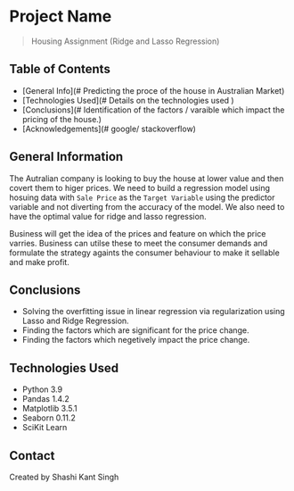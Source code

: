 # Project Name
> Housing Assignment (Ridge and Lasso Regression)

## Table of Contents
* [General Info](# Predicting the proce of the house in Australian Market)
* [Technologies Used](# Details on the technologies used )
* [Conclusions](# Identification of the factors / varaible which impact the pricing of the house.)
* [Acknowledgements](# google/ stackoverflow)


## General Information
The Autralian company is looking to buy the house at lower value and then covert them to higer prices. We need to build a regression model using hosuing data with `Sale Price` as the `Target Variable` using the predictor variable and not diverting from the accuracy of the model. We also need to have the optimal value for ridge and lasso regression.

Business will get the idea of the prices and feature on which the price varries. Business can utilse these to meet the consumer demands and formulate the strategy againts the consumer behaviour to make it sellable and make profit.



## Conclusions
- Solving the overfitting issue in linear regression via regularization using Lasso and Ridge Regression.
- Finding the factors which are significant for the price change.
- Finding the factors which negetively impact the price change.


## Technologies Used
- Python 3.9
- Pandas 1.4.2
- Matplotlib 3.5.1
- Seaborn 0.11.2
- SciKit Learn


## Contact
Created by Shashi Kant Singh